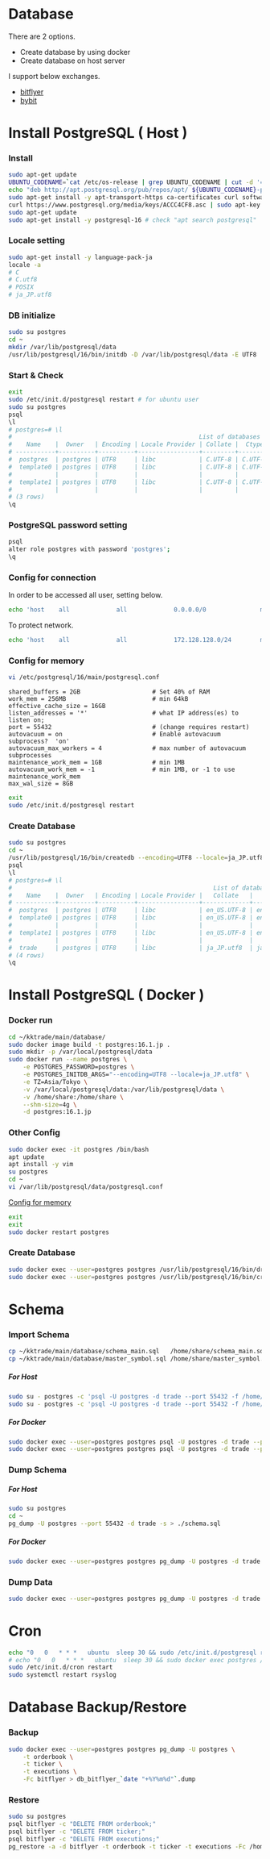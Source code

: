 # Database

There are 2 options.

- Create database by using docker 
- Create database on host server

I support below exchanges.

- [bitflyer](https://bitflyer.com/ja-jp/) 
- [bybit](https://bybit-exchange.github.io/docs/) 

# Install PostgreSQL ( Host )

### Install

```bash
sudo apt-get update
UBUNTU_CODENAME=`cat /etc/os-release | grep UBUNTU_CODENAME | cut -d '=' -f 2`
echo "deb http://apt.postgresql.org/pub/repos/apt/ ${UBUNTU_CODENAME}-pgdg main" | sudo tee -a /etc/apt/sources.list.d/pgdg.list
sudo apt-get install -y apt-transport-https ca-certificates curl software-properties-common
curl https://www.postgresql.org/media/keys/ACCC4CF8.asc | sudo apt-key add -
sudo apt-get update
sudo apt-get install -y postgresql-16 # check "apt search postgresql"
```

### Locale setting

```bash
sudo apt-get install -y language-pack-ja
locale -a
# C
# C.utf8
# POSIX
# ja_JP.utf8
```

### DB initialize

```bash
sudo su postgres
cd ~
mkdir /var/lib/postgresql/data
/usr/lib/postgresql/16/bin/initdb -D /var/lib/postgresql/data -E UTF8
```

### Start & Check

```bash
exit
sudo /etc/init.d/postgresql restart # for ubuntu user
sudo su postgres
psql
\l
# postgres=# \l
#                                                    List of databases
#    Name    |  Owner   | Encoding | Locale Provider | Collate |  Ctype  | ICU Locale | ICU Rules |   Access privileges
# -----------+----------+----------+-----------------+---------+---------+------------+-----------+-----------------------
#  postgres  | postgres | UTF8     | libc            | C.UTF-8 | C.UTF-8 |            |           |
#  template0 | postgres | UTF8     | libc            | C.UTF-8 | C.UTF-8 |            |           | =c/postgres          +
#            |          |          |                 |         |         |            |           | postgres=CTc/postgres
#  template1 | postgres | UTF8     | libc            | C.UTF-8 | C.UTF-8 |            |           | =c/postgres          +
#            |          |          |                 |         |         |            |           | postgres=CTc/postgres
# (3 rows)
\q
```

### PostgreSQL password setting

```bash
psql
alter role postgres with password 'postgres';
\q
```

### Config for connection

In order to be accessed all user, setting below.

```bash
echo 'host    all             all             0.0.0.0/0               md5' >> /etc/postgresql/16/main/pg_hba.conf
```

To protect network.

```bash
echo 'host    all             all             172.128.128.0/24        md5' >> /etc/postgresql/16/main/pg_hba.conf
```

### Config for memory

```bash
vi /etc/postgresql/16/main/postgresql.conf
```

```
shared_buffers = 2GB                    # Set 40% of RAM
work_mem = 256MB                        # min 64kB
effective_cache_size = 16GB
listen_addresses = '*'                  # what IP address(es) to listen on;
port = 55432                            # (change requires restart)
autovacuum = on                         # Enable autovacuum subprocess?  'on'
autovacuum_max_workers = 4              # max number of autovacuum subprocesses
maintenance_work_mem = 1GB              # min 1MB
autovacuum_work_mem = -1                # min 1MB, or -1 to use maintenance_work_mem
max_wal_size = 8GB
```

```bash
exit
sudo /etc/init.d/postgresql restart
```

### Create Database

```bash
sudo su postgres
cd ~
/usr/lib/postgresql/16/bin/createdb --encoding=UTF8 --locale=ja_JP.utf8 --template=template0 --port 55432 trade
psql
\l
# postgres=# \l
#                                                        List of databases
#    Name    |  Owner   | Encoding | Locale Provider |   Collate   |    Ctype    | ICU Locale | ICU Rules |   Access privileges
# -----------+----------+----------+-----------------+-------------+-------------+------------+-----------+-----------------------
#  postgres  | postgres | UTF8     | libc            | en_US.UTF-8 | en_US.UTF-8 |            |           |
#  template0 | postgres | UTF8     | libc            | en_US.UTF-8 | en_US.UTF-8 |            |           | =c/postgres          +
#            |          |          |                 |             |             |            |           | postgres=CTc/postgres
#  template1 | postgres | UTF8     | libc            | en_US.UTF-8 | en_US.UTF-8 |            |           | =c/postgres          +
#            |          |          |                 |             |             |            |           | postgres=CTc/postgres
#  trade     | postgres | UTF8     | libc            | ja_JP.utf8  | ja_JP.utf8  |            |           |
# (4 rows)
\q
```

# Install PostgreSQL ( Docker )

### Docker run

```bash
cd ~/kktrade/main/database/
sudo docker image build -t postgres:16.1.jp .
sudo mkdir -p /var/local/postgresql/data
sudo docker run --name postgres \
    -e POSTGRES_PASSWORD=postgres \
    -e POSTGRES_INITDB_ARGS="--encoding=UTF8 --locale=ja_JP.utf8" \
    -e TZ=Asia/Tokyo \
    -v /var/local/postgresql/data:/var/lib/postgresql/data \
    -v /home/share:/home/share \
    --shm-size=4g \
    -d postgres:16.1.jp
```

### Other Config

```bash
sudo docker exec -it postgres /bin/bash
apt update
apt install -y vim
su postgres
cd ~
vi /var/lib/postgresql/data/postgresql.conf
```

[Config for memory](#config-for-memory)

```bash
exit
exit
sudo docker restart postgres
```

### Create Database

```bash
sudo docker exec --user=postgres postgres /usr/lib/postgresql/16/bin/dropdb --port 55432 trade
sudo docker exec --user=postgres postgres /usr/lib/postgresql/16/bin/createdb --encoding=UTF8 --locale=ja_JP.utf8 --template=template0 --port 55432 trade
```

# Schema

### Import Schema

```bash
cp ~/kktrade/main/database/schema_main.sql   /home/share/schema_main.sql
cp ~/kktrade/main/database/master_symbol.sql /home/share/master_symbol.sql
```

##### For Host

```bash
sudo su - postgres -c 'psql -U postgres -d trade --port 55432 -f /home/share/schema_main.sql'
sudo su - postgres -c 'psql -U postgres -d trade --port 55432 -f /home/share/master_symbol.sql'
```

##### For Docker 

```bash
sudo docker exec --user=postgres postgres psql -U postgres -d trade --port 55432 -f /home/share/schema_main.sql
sudo docker exec --user=postgres postgres psql -U postgres -d trade --port 55432 -f /home/share/master_symbol.sql
```

### Dump Schema

##### For Host 

```bash
sudo su postgres
cd ~
pg_dump -U postgres --port 55432 -d trade -s > ./schema.sql
```

##### For Docker 

```bash
sudo docker exec --user=postgres postgres pg_dump -U postgres -d trade --port 55432 -s > ./schema.sql
```

### Dump Data

```bash
sudo docker exec --user=postgres postgres pg_dump -U postgres -d trade --port 55432 -t master_symbol -Fp > ./db_`date "+%Y%m%d"`.dump
```

# Cron

```bash
echo "0   0   * * *   ubuntu  sleep 30 && sudo /etc/init.d/postgresql restart" | sudo tee -a /etc/crontab
# echo "0   0   * * *   ubuntu  sleep 30 && sudo docker exec postgres /etc/init.d/postgresql restart" | sudo tee -a /etc/crontab # for docker 
sudo /etc/init.d/cron restart
sudo systemctl restart rsyslog
```

# Database Backup/Restore

### Backup

```bash
sudo docker exec --user=postgres postgres pg_dump -U postgres \
    -t orderbook \
    -t ticker \
    -t executions \
    -Fc bitflyer > db_bitflyer_`date "+%Y%m%d"`.dump
```

### Restore

```bash
sudo su postgres
psql bitflyer -c "DELETE FROM orderbook;"
psql bitflyer -c "DELETE FROM ticker;"
psql bitflyer -c "DELETE FROM executions;"
pg_restore -a -d bitflyer -t orderbook -t ticker -t executions -Fc /home/share/db_bitflyer_20231007.dump
```